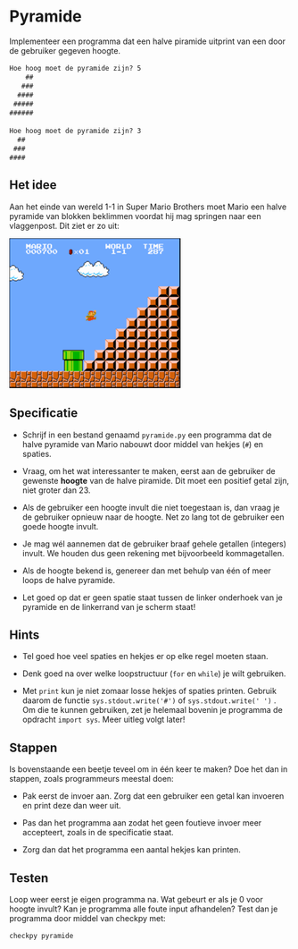 # Pyramide

Implementeer een programma dat een halve piramide uitprint van een door de gebruiker gegeven hoogte.

	Hoe hoog moet de pyramide zijn? 5
	    ##
	   ###
	  ####
	 #####
	######

	Hoe hoog moet de pyramide zijn? 3
	  ##
	 ###
	####

## Het idee

Aan het einde van wereld 1-1 in Super Mario Brothers moet Mario een halve pyramide van blokken beklimmen voordat hij mag springen naar een vlaggenpost. Dit ziet er zo uit:

![](mario.png)

## Specificatie

* Schrijf in een bestand genaamd `pyramide.py` een programma dat de halve pyramide van Mario nabouwt door middel van hekjes (`#`) en spaties.

* Vraag, om het wat interessanter te maken, eerst aan de gebruiker de gewenste **hoogte** van de halve piramide. Dit moet een positief getal zijn, niet groter dan 23.

* Als de gebruiker een hoogte invult die niet toegestaan is, dan vraag je de gebruiker opnieuw naar de hoogte. Net zo lang tot de gebruiker een goede hoogte invult.

* Je mag wél aannemen dat de gebruiker braaf gehele getallen (integers) invult. We houden dus geen rekening met bijvoorbeeld kommagetallen.

* Als de hoogte bekend is, genereer dan met behulp van één of meer loops de halve pyramide.

* Let goed op dat er geen spatie staat tussen de linker onderhoek van je pyramide en de linkerrand van je scherm staat!

## Hints

* Tel goed hoe veel spaties en hekjes er op elke regel moeten staan.

* Denk goed na over welke loopstructuur (`for` en `while`) je wilt gebruiken.

* Met `print` kun je niet zomaar losse hekjes of spaties printen. Gebruik daarom de functie `sys.stdout.write('#')` of `sys.stdout.write(' ')` . Om die te kunnen gebruiken, zet je helemaal bovenin je programma de opdracht `import sys`. Meer uitleg volgt later!

## Stappen

Is bovenstaande een beetje teveel om in één keer te maken? Doe het dan in stappen, zoals programmeurs meestal doen:

* Pak eerst de invoer aan. Zorg dat een gebruiker een getal kan invoeren en print deze dan weer uit.

* Pas dan het programma aan zodat het geen foutieve invoer meer accepteert, zoals in de specificatie staat.

* Zorg dan dat het programma een aantal hekjes kan printen.

## Testen

Loop weer eerst je eigen programma na. Wat gebeurt er als je 0 voor hoogte invult? Kan je programma alle foute input afhandelen? Test dan je programma door middel van checkpy met:

	checkpy pyramide
